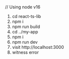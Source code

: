 // Using node v16

1) cd react-ts-lib
2) npm i
3) npm run build
4) cd ../my-app
5) npm i
6) npm run dev
7) visit http://localhost:3000
8) witness error